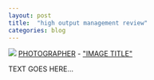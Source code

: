 ```yaml
---
layout: post
title:  "high output management review"
categories: blog
---
```


<p class="attribution">
	<img src="images/" class="image fit" />
	<a href="">PHOTOGRAPHER</a> -
	<a href="">"IMAGE TITLE"</a>
</p>

TEXT GOES HERE...
